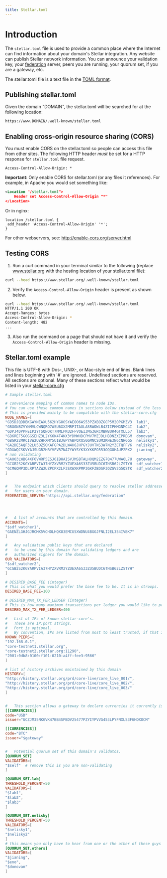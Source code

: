 ```yaml
---
title: Stellar.toml
---
```


# Introduction

The `stellar.toml` file is used to provide a common place where the Internet can find information about your domain's Stellar integration. Any website can publish Stellar network information. You can announce your validation key, your [federation](./federation.md) server, peers you are running, your quorum set, if you are a gateway, etc.

The stellar.toml file is a text file in the [TOML format](https://github.com/toml-lang/toml).

## Publishing stellar.toml

Given the domain "DOMAIN", the stellar.toml will be searched for at the following location:

`https://www.DOMAIN/.well-known/stellar.toml`

## Enabling cross-origin resource sharing (CORS)
You must enable CORS on the stellar.toml so people can access this file from other sites. The following HTTP header *must* be set for a HTTP response for `stellar.toml` file request.

```
Access-Control-Allow-Origin: *
```

**Important**: Only enable CORS for stellar.toml (or any files it references). For example, in Apache you would set something like:

```xml
<Location "/stellar.toml">
    Header set Access-Control-Allow-Origin "*"
</Location>
```

Or in nginx:

```
location /stellar.toml {
 add_header 'Access-Control-Allow-Origin' '*';
}
```

For other webservers, see: http://enable-cors.org/server.html

## Testing CORS

1. Run a curl command in your terminal similar to the following (replace www.stellar.org with the hosting location of your stellar.toml file):

  ```bash
  curl --head https://www.stellar.org/.well-known/stellar.toml
  ```

2. Verify the `Access-Control-Allow-Origin` header is present as shown below.

  ```bash
  curl --head https://www.stellar.org/.well-known/stellar.toml
  HTTP/1.1 200 OK
  Accept-Ranges: bytes
  Access-Control-Allow-Origin: *
  Content-length: 482
  ...
  ```

3. Also run the command on a page that should not have it and verify the `Access-Control-Allow-Origin` header is missing.

## Stellar.toml example

This file is UTF-8 with Dos-, UNIX-, or Mac-style end of lines.
Blank lines and lines beginning with '#' are ignored.
Undefined sections are reserved.
All sections are optional.
Many of these sections reflect what would be listed in your [stellar-core.cfg](https://github.com/stellar/stellar-core/blob/master/docs/stellar-core_example.cfg)

```toml
# Sample stellar.toml

# convenience mapping of common names to node IDs.
# You can use these common names in sections below instead of the less friendly nodeID.
# This is provided mainly to be compatible with the stellar-core.cfg
NODE_NAMES=[
"GD5DJQDDBKGAYNEAXU562HYGOOSYAEOO6AS53PZXBOZGCP5M2OPGMZV3  lab1",
"GBGGNBZVYNMVLCWNQRO7ASU6XX2MRPITAGLASRWOWLB4ZIIPHMGNMC4I  lab2",
"GDPJ4DPPFEIP2YTSQNOKT7NMLPKU2FFVOEIJMG36RCMBWBUR4GTXLL57  lab3",
"GB6REF5GOGGSEHZ3L2YK6K4T4KX3YDMWHDCPMV7MZJDLHBDNZXEPRBGM  donovan",
"GBGR22MRCIVW2UZHFXMY5UIBJGPYABPQXQ5GGMNCSUM2KHE3N6CNH6G5  nelisky1",
"GA2DE5AQF32LU5OZ5OKAFGPA2DLW4H6JHPGYJUVTNS3W7N2YZCTQFFV6  nelisky2",
"GDXWQCSKVYAJSUGR2HBYVFVR7NA7YWYSYK3XYKKFO553OQGOHAUP2PX2  jianing",
# non validating
"GAOO3LWBC4XF6VWRP5ESJ6IBHAISVJMSBTALHOQM2EZG7Q477UWA6L7U  gateway",
"GCGB2S2KGYARPVIA37HYZXVRM2YZUEXA6S33ZU5BUDC6THSB62LZSTYH  sdf_watcher1",
"GCM6QMP3DLRPTAZW2UZPCPX2LF3SXWXKPMP3GKFZBDSF3QZGV2G5QSTK  sdf_watcher2"
]


#   The endpoint which clients should query to resolve stellar addresses
#   for users on your domain.
FEDERATION_SERVER="https://api.stellar.org/federation"




#   A list of accounts that are controlled by this domain.
ACCOUNTS=[
"$sdf_watcher1",
"GAENZLGHJGJRCMX5VCHOLHQXU3EMCU5XWDNU4BGGJFNLI2EL354IVBK7"
]

#   Any validation public keys that are declared
#   to be used by this domain for validating ledgers and are
#   authorized signers for the domain.
OUR_VALIDATORS=[
"$sdf_watcher2",
"GCGB2S2KGYARPVIA37HYZXVRM2YZUEXA6S33ZU5BUDC6THSB62LZSTYH"
]

# DESIRED_BASE_FEE (integer)
# This is what you would prefer the base fee to be. It is in stroops.
DESIRED_BASE_FEE=100

# DESIRED_MAX_TX_PER_LEDGER (integer)
# This is how many maximum transactions per ledger you would like to process.
DESIRED_MAX_TX_PER_LEDGER=400

#   List of IPs of known stellar-core's.
#   These are IP:port strings.
#   Port is optional.
#   By convention, IPs are listed from most to least trusted, if that information is known.
KNOWN_PEERS=[
"192.168.0.1",
"core-testnet1.stellar.org",
"core-testnet2.stellar.org:11290",
"2001:0db8:0100:f101:0210:a4ff:fee3:9566"
]

# list of history archives maintained by this domain
HISTORY=[
"http://history.stellar.org/prd/core-live/core_live_001/",
"http://history.stellar.org/prd/core-live/core_live_002/",
"http://history.stellar.org/prd/core-live/core_live_003/"
]


#   This section allows a gateway to declare currencies it currently issues.
[[CURRENCIES]]
code="USD"
issuer="GCZJM35NKGVK47BB4SPBDV25477PZYIYPVVG453LPYFNXLS3FGHDXOCM"

[[CURRENCIES]]
code="BTC"
issuer="$gateway"


#   Potential quorum set of this domain's validatos.
[QUORUM_SET]
VALIDATORS=[
"$self"  # remove this is you are non-validating
]

[QUORUM_SET.lab]
THRESHOLD_PERCENT=50
VALIDATORS=[
"$lab1",
"$lab2",
"$lab3"
]

[QUORUM_SET.nelisky]
THRESHOLD_PERCENT=50
VALIDATORS=[
"$nelisky1",
"$nelisky2"
]
# this means you only have to hear from one or the other of these guys
[QUORUM_SET.others]
VALIDATORS=[
"$jianing",
"$eno",
"$donovan"
]

```

